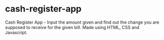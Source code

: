 # cash-register-app
 Cash Register App -
 Input the amount given and find out the change you are supposed to receive for the given bill.
 Made using HTML, CSS and Javascript.
